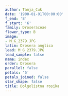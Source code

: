 ```yaml
---
author: Tanja_Cuk
date: '1900-01-01T00:00:00'
f_end: '8'
f_start: '6'
family: Droseraceae
flower_type: B
image:
- M_G_2379.JPG
latin: Drosera anglica
lead: M_G_2379.JPG
lead_sample: false
name: index
order: Drosera
parallel: false
petals: '5'
petals_joined: false
star_shape: false
title: Dolgolistna rosika
---
```


